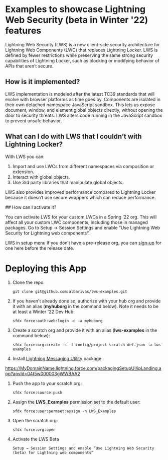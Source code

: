 # Examples to showcase Lightning Web Security (beta in Winter '22) features

Lightning Web Security (LWS) is a new client-side security architecture for Lightning Web Components (LWC) that replaces Lightning Locker. LWS is defined by fewer restrictions while preserving the same strong security capabilities of Lightning Locker, such as blocking or modifying behavior of APIs that aren’t secure.

## How is it implemented?

LWS implementation is modeled after the latest TC39 standards that will evolve with browser platforms as time goes by. Components are isolated in their own detached namespace JavaScript sandbox. This lets us expose document, window, and element global objects directly, without opening the door to security threats. LWS alters code running in the JavaScript sandbox to prevent unsafe behavior.

## What can I do with LWS that I couldn’t with Lightning Locker?

With LWS you can:

1. Import and use LWCs from different namespaces via composition or extension.
1. Interact with global objects.
1. Use 3rd party libraries that manipulate global objects.

LWS also provides improved performance compared to Lightning Locker because it doesn’t use secure wrappers which can reduce performance.

## How can I activate it?

You can activate LWS for your custom LWCs in a Spring ’22 org. This will affect all your custom LWC components, including those in managed packages. Go to Setup → Session Settings and enable “Use Lightning Web Security for Lightning web components”.

LWS in setup menu If you don’t have a pre-release org, you can [sign-up](https://www.salesforce.com/form/signup/prerelease-winter22/) for one here before the release date.

# Deploying this App

1. Clone the repo:

   ```
   git clone git@github.com:albarivas/lws-examples.git
   ```

1. If you haven't already done so, authorize with your hub org and provide it with an alias (**myhuborg** in the command below). Note it needs to be at least a Winter '22 Dev Hub:

   ```
   sfdx force:auth:web:login -d -a myhuborg
   ```

1. Create a scratch org and provide it with an alias (**lws-examples** in the command below):

   ```
   sfdx force:org:create -s -f config/project-scratch-def.json -a lws-examples
   ```

1. Install [Lightning Messaging Utility](https://appexchange.salesforce.com/appxListingDetail?listingId=a0N3u00000MBecDEAT) package

https://MyDomainName.lightning.force.com/packagingSetupUI/ipLanding.app?apvId=04t5w000003gWWBAA2

1. Push the app to your scratch org:

   ```
   sfdx force:source:push
   ```

1. Assign the **LWS_Examples** permission set to the default user:

   ```
   sfdx force:user:permset:assign -n LWS_Examples
   ```

1. Open the scratch org:

   ```
   sfdx force:org:open
   ```

1. Activate the LWS Beta
   ```
   Setup → Session Settings and enable “Use Lightning Web Security (beta) for Lightning web components”
   ```
